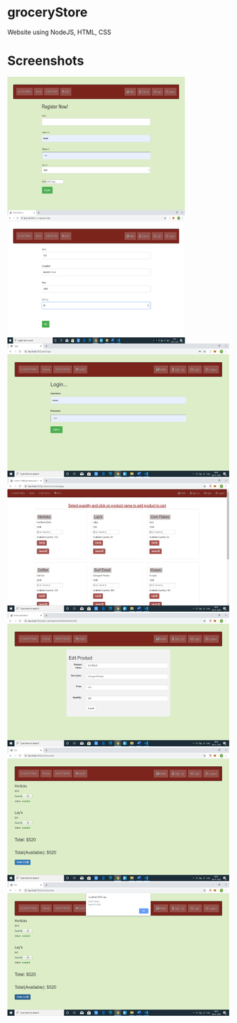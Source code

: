 # groceryStore
Website using NodeJS, HTML, CSS

# Screenshots
<img  width="400px" height="300px" src="Screenshot (188).png" style="float:left;display:inline-block">
<img  width="400px" height="300px" src="Screenshot (190).png" style="float:left;display:inline-block">
<img  width="500px" height="300px" src="Screenshot (189).png">
<img  width="500px" height="300px" src="Screenshot (191).png">
<img  width="500px" height="300px" src="Screenshot (192).png">
<img  width="500px" height="300px" src="Screenshot (193).png">
<img  width="500px" height="300px" src="Screenshot (194).png">
